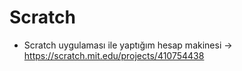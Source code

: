 # Scratch
* Scratch uygulaması ile yaptığım hesap makinesi -> https://scratch.mit.edu/projects/410754438
